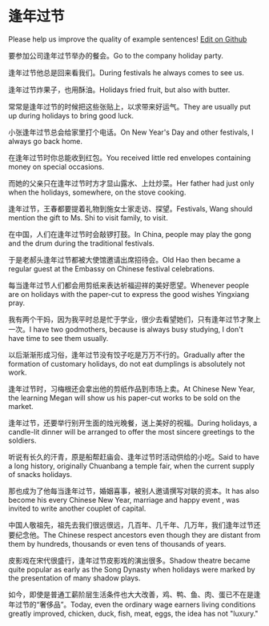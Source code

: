 # 逢年过节

Please help us improve the quality of example sentences! [Edit on Github](https://github.com/jiyushe/jiyu-example-sentence-source/blob/main/chinese/fengnianguojie.md)

<p><span class="chinese">要参加公司逢年过节举办的餐会。</span><span class="english">Go to the company holiday party.</span></p>

<p><span class="chinese">逢年过节他总是回来看我们。</span><span class="english">During festivals he always comes to see us.</span></p>

<p><span class="chinese">逢年过节炸果子，也用酥油。</span><span class="english">Holidays fried fruit, but also with butter.</span></p>

<p><span class="chinese">常常是逢年过节的时候把这些张贴上，以求带来好运气。</span><span class="english">They are usually put up during holidays to bring good luck.</span></p>

<p><span class="chinese">小张逢年过节总会给家里打个电话。</span><span class="english">On New Year's Day and other festivals, I always go back home.</span></p>

<p><span class="chinese">在逢年过节时你总能收到红包。</span><span class="english">You received little red envelopes containing money on special occasions.</span></p>

<p><span class="chinese">而她的父亲只在逢年过节时方才显山露水、上灶炒菜。</span><span class="english">Her father had just only when the holidays, somewhere, on the stove cooking.</span></p>

<p><span class="chinese">逢年过节，王春都要提着礼物到施女士家走访、探望。</span><span class="english">Festivals, Wang should mention the gift to Ms. Shi to visit family, to visit.</span></p>

<p><span class="chinese">在中国，人们在逢年过节时会敲锣打鼓。</span><span class="english">In China, people may play the gong and the drum during the traditional festivals.</span></p>

<p><span class="chinese">于是老郝头逢年过节都被大使馆邀请出席招待会。</span><span class="english">Old Hao then became a regular guest at the Embassy on Chinese festival celebrations.</span></p>

<p><span class="chinese">每当逢年过节人们都会用剪纸来表达祈福迎祥的美好愿望。</span><span class="english">Whenever people are on holidays with the paper-cut to express the good wishes Yingxiang pray.</span></p>

<p><span class="chinese">我有两个干妈，因为我平时总是忙于学业，很少去看望她们，只有逢年过节才聚上一次。</span><span class="english">I have two godmothers, because is always busy studying, I don't have time to see them usually.</span></p>

<p><span class="chinese">以后渐渐形成习俗，逢年过节没有饺子吃是万万不行的。</span><span class="english">Gradually after the formation of customary holidays, do not eat dumplings is absolutely not work.</span></p>

<p><span class="chinese">逢年过节时，习梅根还会拿出他的剪纸作品到市场上卖。</span><span class="english">At Chinese New Year, the learning Megan will show us his paper-cut works to be sold on the market.</span></p>

<p><span class="chinese">逢年过节，还要举行别开生面的烛光晚餐，送上美好的祝福。</span><span class="english">During holidays, a candle-lit dinner will be arranged to offer the most sincere greetings to the soldiers.</span></p>

<p><span class="chinese">听说有长久的汗青，原是船帮赶庙会、逢年过节时活动供给的小吃。</span><span class="english">Said to have a long history, originally Chuanbang a temple fair, when the current supply of snacks holidays.</span></p>

<p><span class="chinese">那也成为了他每当逢年过节，婚姻喜事，被别人邀请撰写对联的资本。</span><span class="english">It has also become his every Chinese New Year, marriage and happy event , was invited to write another couplet of capital.</span></p>

<p><span class="chinese">中国人敬祖先，祖先去我们很远很远，几百年、几千年、几万年，我们逢年过节还要纪念他。</span><span class="english">The Chinese respect ancestors even though they are distant from them by hundreds, thousands or even tens of thousands of years.</span></p>

<p><span class="chinese">皮影戏在宋代很盛行，逢年过节皮影戏的演出很多。</span><span class="english">Shadow theatre became quite popular as early as the Song Dynasty when holidays were marked by the presentation of many shadow plays.</span></p>

<p><span class="chinese">如今，即使是普通工薪阶层生活条件也大大改善，鸡、鸭、鱼、肉、蛋已不在是逢年过节的“奢侈品”。</span><span class="english">Today, even the ordinary wage earners living conditions greatly improved, chicken, duck, fish, meat, eggs, the idea has not "luxury."</span></p>

